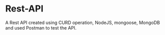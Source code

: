 # Rest-API
A Rest API created using CURD operation, NodeJS, mongoose, MongoDB and used Postman to test the API.
